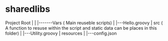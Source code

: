 # sharedlibs

Project Root
|
|
|-------Vars  ( Main reuseble scripts)
        |
        |---Hello.groovy
        | 
        src  ( A function to resuse within the script and static data can be places in this folder)
        |
        |---Utility.groovy
        |
        resources
        |
        |---config.json

